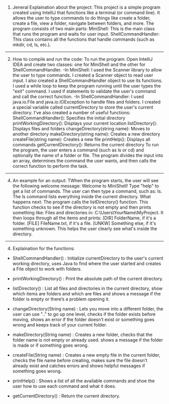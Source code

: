 1) Jeneral Explaination about the project:
This project is a simple program created using IntelliJ that functions like a terminal (or command line). It allows the user to type commands to do things like create a folder, create a file, view a folder, navigate between folders, and more. The program consists of two main parts:
MiniShell: This is the main class that runs the program and waits for user input.
ShellCommandHandler: This class contains all the functions that handle commands (such as mkdir, cd, ls, etc.).
-------------------------------------------------------------------------------------------------------------------------------------------------------
2) How to compile and run the code: 
To run the program: Open IntelliJ IDEA and create two classes: one for MiniShell and the other for ShellCommandHandler.
-In MiniShell: I used the Scanner library to allow the user to type commands. I created a Scanner object to read user input. I also created a ShellCommandHandler object to use its functions. I used a while loop to keep the program running until the user types the "exit" command. I used if statements to validate the user's command and call the correct function.
-In ShellCommandHandler:
I used java.io.File and java.io.IOException to handle files and folders. I created a special variable called currentDirectory to store the user's current directory. I've also created a number of useful functions:
ShellCommandHandler(): Specifies the initial directory
printWorkingDirectory(): Displays your current location
listDirectory(): Displays files and folders
changeDirectory(string name): Moves to another directory
makeDirectory(string name): Creates a new directory
createFile(string name): Creates a new file
printHelp(): Displays all commands
getCurrentDirectory(): Returns the current directory
To run the program, the user enters a command (such as ls or cd) and optionally the name of a folder or file. The program divides the input into an array, determines the command the user wants, and then calls the correct function to perform the task.
---------------------------------------------------------------------------------------------------------------------------------------------------------
4)  An example for an output:
TWhen the program starts, the user will see the following welcome message: Welcome to MiniShell! Type "help" to get a list of commands. The user can then type a command, such as: ls. The ls command lists everything inside the current directory.
What happens next: The program calls the listDirectory() function. This function checks to see if the directory is not empty and then prints something like: Files and directories in: C:\Users\YourName\MyProject. It then loops through all the items and prints: [DIR] FolderName, if it's a folder. [FILE] FileName.txt, if it's a file. [UNKW] Something else, if it's something unknown. This helps the user clearly see what's inside the directory.
--------------------------------------------------------------------------------------------------------------------------------------------------------
4) Explaination for the functions:

- ShellCommandHandler() : Initialize currentDirectory to the user's current working directory, uses Java to find where the user started and creates a File object to work with folders.

- printWorkingDirectory() : Print the absolute path of the current directory.

- listDirectory() : List all files and directories in the current directory, show which items are folders and which are files and shows a message if the folder is empty or there’s a problem opening it.

- changeDirectory(String name) : Lets you move into a different folder, the user can use ".." to go up one level, checks if the folder exists before moving, shows an error if the folder doesn’t exist or something goes wrong and keeps track of your current folder.

- makeDirectory(String name) : Creates a new folder, checks that the folder name is not empty or already used. shows a message if the folder is made or if something goes wrong.

- createFile(String name) : Creates a new empty file in the current folder, checks the file name before creating, makes sure the file doesn’t already exist and catches errors and shows helpful messages if something goes wrong.

- printHelp() : Shows a list of all the available commands and shoe the user how to use each command and what it does.

- getCurrentDirectory() : Return the current directory.
